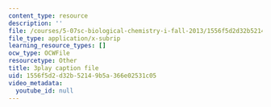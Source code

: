```yaml
---
content_type: resource
description: ''
file: /courses/5-07sc-biological-chemistry-i-fall-2013/1556f5d2d32b52149b5a366e02531c05_ziJc5pSF5aM.vtt
file_type: application/x-subrip
learning_resource_types: []
ocw_type: OCWFile
resourcetype: Other
title: 3play caption file
uid: 1556f5d2-d32b-5214-9b5a-366e02531c05
video_metadata:
  youtube_id: null
---
```

